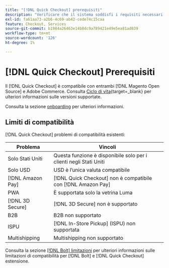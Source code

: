 ```yaml
---
title: "[!DNL Quick Checkout] prerequisiti"
description: "Verificare che il sistema soddisfi i requisiti necessari per utilizzare [!DNL Quick Checkout] per l’estensione Adobe Commerce."
exl-id: fa61aa73-a2b6-4c69-ab42-cede74c15caa
feature: Checkout, Services
source-git-commit: b1984a26463e14b8dc9a789421e49e5ea81ad039
workflow-type: tm+mt
source-wordcount: '126'
ht-degree: 1%

---
```


# [!DNL Quick Checkout] Prerequisiti

Il [!DNL Quick Checkout] è compatibile con entrambi [!DNL Magento Open Source] e Adobe Commerce. Consulta [Ciclo di vita](https://experienceleague.adobe.com/docs/commerce-operations/release/planning/lifecycle-policy.html){target=_blank} per ulteriori informazioni sulle versioni supportate.

Consulta la sezione [onboarding](../quick-checkout/onboarding.md) per ulteriori informazioni.

## Limiti di compatibilità

[!DNL Quick Checkout] problemi di compatibilità esistenti:

| **Problema** | **Vincoli** |
|----------------|-----------------|
| Solo Stati Uniti | Questa funzione è disponibile solo per i clienti negli Stati Uniti |
| Solo USD | USD è l’unica valuta compatibile |
| [!DNL Amazon Pay] | [!DNL Quick Checkout] non è compatibile con [!DNL Amazon Pay] |
| PWA | È supportata solo la vetrina Luma |
| [!DNL 3D Secure] | [!DNL 3D Secure] non è supportato |
| B2B | B2B non supportato |
| ISPU | [!DNL In-Store Pickup] (ISPU) non supportata |
| Multishipping | Multishipping non supportato |

Consulta la sezione [[!DNL Bolt] limitazioni](https://help.bolt.com/integrations/adobe-quick-checkout/set-up/#limitations) per ulteriori informazioni sulle limitazioni di compatibilità per [!DNL Bolt] e [!DNL Quick Checkout] estensione.
